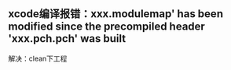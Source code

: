 ## xcode编译报错：xxx.modulemap' has been modified since the precompiled header 'xxx.pch.pch' was built
解决：clean下工程